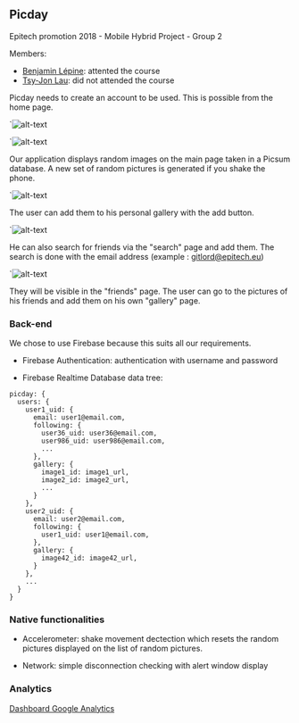 ## Picday

Epitech promotion 2018 - Mobile Hybrid Project - Group 2

Members:
- [Benjamin Lépine](https://github.com/benjaminlepine): attented the course
- [Tsy-Jon Lau](https://github.com/tsyjonlau): did not attended the course

Picday needs to create an account to be used. This is possible from the home page.

`![alt-text](https://firebasestorage.googleapis.com/v0/b/picday-39afd.appspot.com/o/screenshots%2FScreenshot_20171104-205654.png?alt=media&token=d2a996d0-634d-4022-99f7-2db3a145a224)

`![alt-text](https://firebasestorage.googleapis.com/v0/b/picday-39afd.appspot.com/o/screenshots%2FScreenshot_20171104-205741.png?alt=media&token=177524d1-00a1-449b-8120-a72e46d16a9b)

Our application displays random images on the main page taken in a Picsum database.
A new set of random pictures is generated if you shake the phone.

`![alt-text](https://firebasestorage.googleapis.com/v0/b/picday-39afd.appspot.com/o/screenshots%2FScreenshot_20171104-210043.png?alt=media&token=7fcf9caf-1ffd-4c0f-980e-2c4d62ae0446)

The user can add them to his personal gallery with the add button.

`![alt-text](https://firebasestorage.googleapis.com/v0/b/picday-39afd.appspot.com/o/screenshots%2FScreenshot_20171104-210120.png?alt=media&token=87d2d6c2-d9ec-4209-94f9-554caf70aaf9)

He can also search for friends via the "search" page and add them. The search is done with the email address
(example : gitlord@epitech.eu)

`![alt-text](https://firebasestorage.googleapis.com/v0/b/picday-39afd.appspot.com/o/screenshots%2FScreenshot_20171104-210111.png?alt=media&token=cd52d991-be37-4358-a973-923023aa9f3f)

They will be visible in the "friends" page. The user can go to the pictures of his friends and add them on his own "gallery" page.

### Back-end

We chose to use Firebase because this suits all our requirements.

- Firebase Authentication: authentication with username and password

- Firebase Realtime Database data tree:

```
picday: {
  users: {
    user1_uid: {
      email: user1@email.com,
      following: {
        user36_uid: user36@email.com,
        user986_uid: user986@email.com,
        ...
      },
      gallery: {
        image1_id: image1_url,
        image2_id: image2_url,
        ...
      }
    },
    user2_uid: {
      email: user2@email.com,
      following: {
        user1_uid: user1@email.com,
      },
      gallery: {
        image42_id: image42_url,
      }
    },
    ...
  }
}
```

### Native functionalities

- Accelerometer: shake movement dectection which resets the random pictures displayed on the list of random pictures.

- Network: simple disconnection checking with alert window display

### Analytics

[Dashboard Google Analytics](https://analytics.google.com/analytics/web/template?uid=mhVB0u6uTSi4XdS0eNQ1jw)
